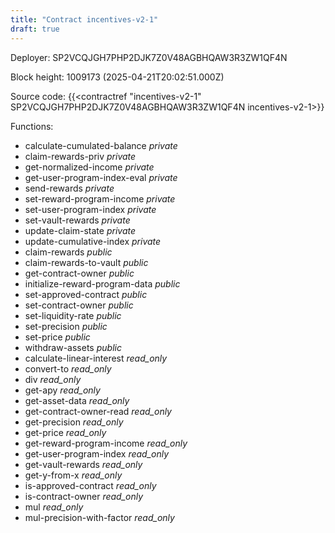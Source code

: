 ```yaml
---
title: "Contract incentives-v2-1"
draft: true
---
```

Deployer: SP2VCQJGH7PHP2DJK7Z0V48AGBHQAW3R3ZW1QF4N


 



Block height: 1009173 (2025-04-21T20:02:51.000Z)

Source code: {{<contractref "incentives-v2-1" SP2VCQJGH7PHP2DJK7Z0V48AGBHQAW3R3ZW1QF4N incentives-v2-1>}}

Functions:

* calculate-cumulated-balance _private_
* claim-rewards-priv _private_
* get-normalized-income _private_
* get-user-program-index-eval _private_
* send-rewards _private_
* set-reward-program-income _private_
* set-user-program-index _private_
* set-vault-rewards _private_
* update-claim-state _private_
* update-cumulative-index _private_
* claim-rewards _public_
* claim-rewards-to-vault _public_
* get-contract-owner _public_
* initialize-reward-program-data _public_
* set-approved-contract _public_
* set-contract-owner _public_
* set-liquidity-rate _public_
* set-precision _public_
* set-price _public_
* withdraw-assets _public_
* calculate-linear-interest _read_only_
* convert-to _read_only_
* div _read_only_
* get-apy _read_only_
* get-asset-data _read_only_
* get-contract-owner-read _read_only_
* get-precision _read_only_
* get-price _read_only_
* get-reward-program-income _read_only_
* get-user-program-index _read_only_
* get-vault-rewards _read_only_
* get-y-from-x _read_only_
* is-approved-contract _read_only_
* is-contract-owner _read_only_
* mul _read_only_
* mul-precision-with-factor _read_only_
